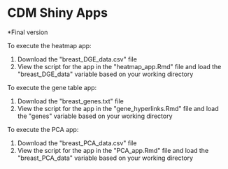 # CDM Shiny Apps 


*Final version

To execute the heatmap app:

1. Download the "breast_DGE_data.csv" file
2. View the script for the app in the "heatmap_app.Rmd" file and load the "breast_DGE_data" variable based on your working directory

To execute the gene table app:
1. Download the "breast_genes.txt" file
2. View the script for the app in the "gene_hyperlinks.Rmd" file and load the "genes" variable based on your working directory

To execute the PCA app:
1. Download the "breast_PCA_data.csv" file
2. View the script for the app in the "PCA_app.Rmd" file and load the "breast_PCA_data" variable based on your working directory
